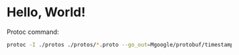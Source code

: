 # Hello, World!

Protoc command:
```bash
protoc -I ./protos ./protos/*.proto --go_out=Mgoogle/protobuf/timestamp.proto=github.com/golang/protobuf/ptypes/timestamp,plugins=grpc:./protos
```
